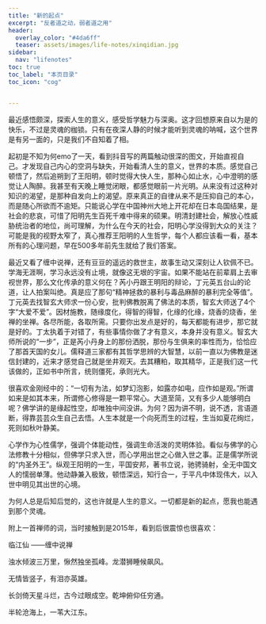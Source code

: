 ```yaml
---
title: "新的起点" 
excerpt: "反者道之动，弱者道之用"
header:
  overlay_color: "#4da6ff"
  teaser: assets/images/life-notes/xinqidian.jpg
sidebar:
  nav: "lifenotes"
toc: true
toc_label: "本页目录"
toc_icon: "cog"


---
```


最近感悟颇深，探索人生的意义，感受哲学魅力与深奥。这才回想原来自以为是的快乐，不过是灵魂的枷锁。只有在夜深人静的时候才能听到灵魂的呐喊，这个世界是有另一面的，只是我们不自知着了相。

起初是不知为何emo了一天，看到抖音写的两篇触动很深的图文，开始直视自己。才发现自己内心的空洞与缺失，开始看清人生的意义，世界的本质。感觉自己顿悟了，然后追朔到了王阳明，顿时觉得大快人生，那种心如止水，心中澄明的感觉让人陶醉。我甚至有天晚上睡觉闭眼，都感觉眼前一片光明。从来没有过这种对知识的渴望，是那种自发向上的渴望。原来真正的自律从来不是压抑自己的本心，而是随心所欲而不逾矩。只能说心学在中国神州大地上开花却在日本岛国结果，是社会的悲哀，可惜了阳明先生百死千难中得来的硕果。明清封建社会，解放心性威胁统治者的地位，尚可理解，为什么在今天的社会，阳明心学没得到大众的关注？可能是我的视野太窄了，真心推荐王阳明的人生哲学，每个人都应该看一看，基本所有的心理问题，早在500多年前先生就给了我们答案。

最近又看了缠中说禅，还有豆豆的遥远的救世主，故事生动又深刻让人钦佩不已。学海无涯啊，学习永远没有止境，就像这无垠的宇宙。如果不能站在前辈肩上去审视世界，那么文化传承的意义何在？芮小丹跟王明阳的辩论，丁元英五台山的论道，让人拍案叫绝。真是应了那句“精神拯救的暴利与毒品麻醉的暴利完全等值”。丁元英去找智玄大师求一份心安，批判佛教脱离了佛法的本质，智玄大师送了4个字“大爱不爱”。因材施教，随缘度化，得智的得智，化缘的化缘，烧香的烧香，坐禅的坐禅。各尽所能，各取所需。只要你出发点是好的，每天都能有进步，那它就是好的。丁太执着于对错了，有些事情你做了才有意义，本身并没有意义。智玄大师所说的“一步”，正是芮小丹身上的那份洒脱，那份与生俱来的率性而为，恰恰应了那首天国的女儿。儒释道三家都有其哲学思辨的大智慧，以前一直以为佛教是迷信封建的，近来才感觉自己就是坐井观天。去其糟粕，取其精华，正是我们这一代该做的，正如书中所言，统则僵死，承则光大。

很喜欢金刚经中的：“一切有为法，如梦幻泡影，如露亦如电，应作如是观。”所谓如来是如其本来，所谓修心修得是一颗平常心。大道至简，又有多少人能够明白呢？佛学讲的是缘起性空，却唯独中间没讲。为何？因为讲不明，说不透，言语道断，得靠芸芸众生自己去悟。人生本就是一个向死而生的过程，生当如夏花绚烂，死则如秋叶静美。

心学作为心性儒学，强调个体能动性，强调生命活泼的灵明体验。看似与佛学的心法修教十分相似，但佛学只求入世，而心学用出世之心做入世之事。正是儒学所说的“内圣外王”。纵观王阳明的一生，平国安邦，著书立说，驰骋骑射，全无中国文人的懦弱单薄。他动静兼入极致，顿悟深远，知行合一，于平凡中体现伟大，以入世中明见其出世的心境。


为何人总是后知后觉的，这也许就是人生的意义。一切都是新的起点，愿我也能遇到那个灵魂。


附上一首禅师的词，当时接触到是2015年，看到后很震惊也很喜欢：

临江仙 ——缠中说禅
	
浊水倾波三万里，愀然独坐孤峰。龙潜狮睡候飙风。
	
无情皆竖子，有泪亦英雄。
	
长剑倚天星斗烂，古今过眼成空。乾坤俯仰任穷通。
	
半轮沧海上，一苇大江东。
